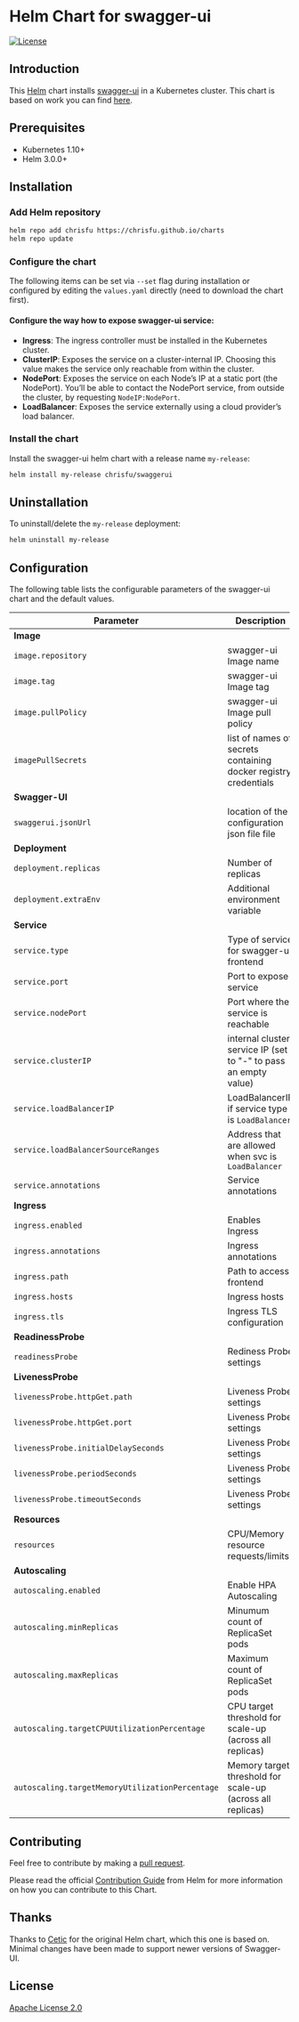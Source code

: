 # Helm Chart for swagger-ui

[![License](https://img.shields.io/badge/License-Apache%202.0-blue.svg)](https://opensource.org/licenses/Apache-2.0)

## Introduction

This [Helm](https://github.com/kubernetes/helm) chart installs [swagger-ui](https://github.com/swagger-ui-api/swagger-ui) in a Kubernetes cluster. This chart is based on work you can find [here](https://github.com/cetic/helm-swagger-ui).

## Prerequisites

- Kubernetes 1.10+
- Helm 3.0.0+

## Installation

### Add Helm repository

```bash
helm repo add chrisfu https://chrisfu.github.io/charts
helm repo update
```

### Configure the chart

The following items can be set via `--set` flag during installation or configured by editing the `values.yaml` directly (need to download the chart first).

#### Configure the way how to expose swagger-ui service:

- **Ingress**: The ingress controller must be installed in the Kubernetes cluster.
- **ClusterIP**: Exposes the service on a cluster-internal IP. Choosing this value makes the service only reachable from within the cluster.
- **NodePort**: Exposes the service on each Node’s IP at a static port (the NodePort). You’ll be able to contact the NodePort service, from outside the cluster, by requesting `NodeIP:NodePort`.
- **LoadBalancer**: Exposes the service externally using a cloud provider’s load balancer.

### Install the chart

Install the swagger-ui helm chart with a release name `my-release`:

```bash
helm install my-release chrisfu/swaggerui
```

## Uninstallation

To uninstall/delete the `my-release` deployment:

```bash
helm uninstall my-release
```

## Configuration

The following table lists the configurable parameters of the swagger-ui chart and the default values.

| Parameter                                                                   | Description                                                                                                        | Default                         |
| --------------------------------------------------------------------------- | -------------------------------------------------------------------------------------------------------------------| ------------------------------- |
| **Image**                                                                   |
| `image.repository`                                                          | swagger-ui Image name                                                                                              | `swaggerapi/swagger-ui`         |
| `image.tag`                                                                 | swagger-ui Image tag                                                                                               | `v5.6.2`                        |
| `image.pullPolicy`                                                          | swagger-ui Image pull policy                                                                                       | `IfNotPresent`                  |
| `imagePullSecrets`                                                          | list of names of secrets containing docker registry credentials                                                    | `[]`                            |
| **Swagger-UI**                                                              |
| `swaggerui.jsonUrl`                                                         | location of the configuration json file file                                                                       | `http://petstore.swagger.io/v2/swagger.json` |
| **Deployment**                                                              |
| `deployment.replicas`                                                       | Number of replicas                                                                                                 | `1`                             |
| `deployment.extraEnv`                                                       | Additional environment variable                                                                                    | ``                              |
| **Service**                                                                 |
| `service.type`                                                              | Type of service for swagger-ui frontend                                                                            | `ClusterIP`                     |
| `service.port`                                                              | Port to expose service                                                                                             | `8080`                          |
| `service.nodePort`                                                          | Port where the service is reachable                                                                                | `30245`                         |
| `service.clusterIP`                                                         | internal cluster service IP (set to "-" to pass an empty value)                                                    | `nil`                           |
| `service.loadBalancerIP`                                                    | LoadBalancerIP if service type is `LoadBalancer`                                                                   | `nil`                           |
| `service.loadBalancerSourceRanges`                                          | Address that are allowed when svc is `LoadBalancer`                                                                | `[]`                            |
| `service.annotations`                                                       | Service annotations                                                                                                | `{}`                            |
| **Ingress**                                                                 |
| `ingress.enabled`                                                           | Enables Ingress                                                                                                    | `false`                         |
| `ingress.annotations`                                                       | Ingress annotations                                                                                                | `{}`                            |
| `ingress.path`                                                              | Path to access frontend                                                                                            | `/`                             |
| `ingress.hosts`                                                             | Ingress hosts                                                                                                      | `[]`                            |
| `ingress.tls`                                                               | Ingress TLS configuration                                                                                          | `[]`                            |
| **ReadinessProbe**                                                          |
| `readinessProbe`                                                            | Rediness Probe settings                                                                                            | `nil`                           |
| **LivenessProbe**                                                           |
| `livenessProbe.httpGet.path`                                                | Liveness Probe settings                                                                                            | `/`                             |
| `livenessProbe.httpGet.port`                                                | Liveness Probe settings                                                                                            | `http`                          |
| `livenessProbe.initialDelaySeconds`                                         | Liveness Probe settings                                                                                            | `60`                            |
| `livenessProbe.periodSeconds`                                               | Liveness Probe settings                                                                                            | `30`                            |
| `livenessProbe.timeoutSeconds`                                              | Liveness Probe settings                                                                                            | `10`                            |
| **Resources**                                                               |
| `resources`                                                                 | CPU/Memory resource requests/limits                                                                                | `{}`                            |
| **Autoscaling**                                                             |                                                                                                                    |                                 |
| `autoscaling.enabled`                                                       | Enable HPA Autoscaling                                                                                             | `false`                         |
| `autoscaling.minReplicas`                                                   | Minumum count of ReplicaSet pods                                                                                   | `1`                            |
| `autoscaling.maxReplicas`                                                   | Maximum count of ReplicaSet pods                                                                                   | `10`                            |
| `autoscaling.targetCPUUtilizationPercentage`                                | CPU target threshold for scale-up (across all replicas)                                                            | `80`                            |
| `autoscaling.targetMemoryUtilizationPercentage`                             | Memory target threshold for scale-up (across all replicas)                                                         | `80`                            |

## Contributing

Feel free to contribute by making a [pull request](https://github.com/cetic/helm-swagger-ui/pull/new/master).

Please read the official [Contribution Guide](https://github.com/helm/charts/blob/master/CONTRIBUTING.md) from Helm for more information on how you can contribute to this Chart.

## Thanks

Thanks to [Cetic](https://github.com/cetic/helm-swagger-ui) for the original Helm chart, which this one is based on. Minimal changes have been made to support newer versions of Swagger-UI.

## License

[Apache License 2.0](/LICENSE.md)
